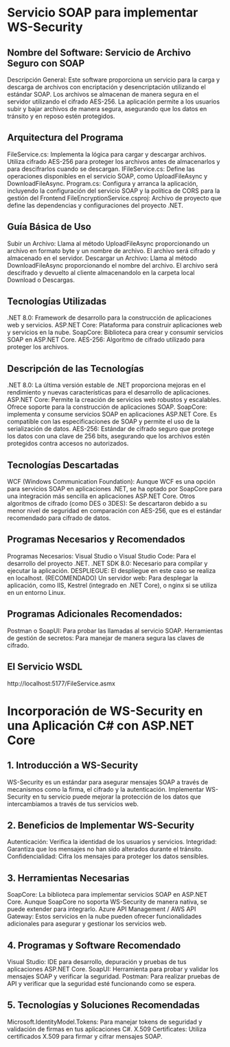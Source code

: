 # Servicio SOAP para implementar WS-Security

## Nombre del Software: Servicio de Archivo Seguro con SOAP
Descripción General: Este software proporciona un servicio para la carga y descarga de archivos con encriptación y desencriptación utilizando el estándar SOAP. Los archivos se almacenan de manera segura en el servidor utilizando el cifrado AES-256. La aplicación permite a los usuarios subir y bajar archivos de manera segura, asegurando que los datos en tránsito y en reposo estén protegidos.


## Arquitectura del Programa
FileService.cs:
Implementa la lógica para cargar y descargar archivos.
Utiliza cifrado AES-256 para proteger los archivos antes de almacenarlos y para descifrarlos cuando se descargan.
IFileService.cs:
Define las operaciones disponibles en el servicio SOAP, como UploadFileAsync y DownloadFileAsync.
Program.cs:
Configura y arranca la aplicación, incluyendo la configuración del servicio SOAP y la política de CORS para la gestión del Frontend
FileEncryptionService.csproj:
Archivo de proyecto que define las dependencias y configuraciones del proyecto .NET.


## Guía Básica de Uso
Subir un Archivo:
Llama al método UploadFileAsync proporcionando un archivo en formato byte y un nombre de archivo. El archivo será cifrado y almacenado en el servidor.
Descargar un Archivo:
Llama al método DownloadFileAsync proporcionando el nombre del archivo. El archivo será descifrado y devuelto al cliente almacenandolo en la carpeta local Download o Descargas.


## Tecnologías Utilizadas
.NET 8.0: Framework de desarrollo para la construcción de aplicaciones web y servicios.
ASP.NET Core: Plataforma para construir aplicaciones web y servicios en la nube.
SoapCore: Biblioteca para crear y consumir servicios SOAP en ASP.NET Core.
AES-256: Algoritmo de cifrado utilizado para proteger los archivos.


## Descripción de las Tecnologías
.NET 8.0: La última versión estable de .NET proporciona mejoras en el rendimiento y nuevas características para el desarrollo de aplicaciones.
ASP.NET Core: Permite la creación de servicios web robustos y escalables. Ofrece soporte para la construcción de aplicaciones SOAP.
SoapCore: implementa y consume servicios SOAP en aplicaciones ASP.NET Core. Es compatible con las especificaciones de SOAP y permite el uso de la serialización de datos.
AES-256: Estándar de cifrado seguro que protege los datos con una clave de 256 bits, asegurando que los archivos estén protegidos contra accesos no autorizados.


## Tecnologías Descartadas
WCF (Windows Communication Foundation): Aunque WCF es una opción para servicios SOAP en aplicaciones .NET, se ha optado por SoapCore para una integración más sencilla en aplicaciones ASP.NET Core.
Otros algoritmos de cifrado (como DES o 3DES): Se descartaron debido a su menor nivel de seguridad en comparación con AES-256, que es el estándar recomendado para cifrado de datos.


## Programas Necesarios y Recomendados
Programas Necesarios:
Visual Studio o Visual Studio Code: Para el desarrollo del proyecto .NET.
.NET SDK 8.0: Necesario para compilar y ejecutar la aplicación.
DESPLIEGUE: El despliegue en este caso se realiza en localhost.
(RECOMENDADO) Un servidor web: Para desplegar la aplicación, como IIS, Kestrel (integrado en .NET Core), o nginx si se utiliza en un entorno Linux.

## Programas Adicionales Recomendados:
Postman o SoapUI: Para probar las llamadas al servicio SOAP.
Herramientas de gestión de secretos: Para manejar de manera segura las claves de cifrado.

## El Servicio WSDL
http://localhost:5177/FileService.asmx


# Incorporación de WS-Security en una Aplicación C# con ASP.NET Core

## 1. Introducción a WS-Security
WS-Security es un estándar para asegurar mensajes SOAP a través de mecanismos como la firma, el cifrado y la autenticación. Implementar WS-Security en tu servicio puede mejorar la protección de los datos que intercambiamos a través de tus servicios web.


## 2. Beneficios de Implementar WS-Security
Autenticación: Verifica la identidad de los usuarios y servicios.
Integridad: Garantiza que los mensajes no han sido alterados durante el tránsito.
Confidencialidad: Cifra los mensajes para proteger los datos sensibles.


## 3. Herramientas Necesarias
SoapCore: La biblioteca para implementar servicios SOAP en ASP.NET Core. Aunque SoapCore no soporta WS-Security de manera nativa, se puede extender para integrarlo.
Azure API Management / AWS API Gateway: Estos servicios en la nube pueden ofrecer funcionalidades adicionales para asegurar y gestionar los servicios web.


## 4. Programas y Software Recomendado
Visual Studio: IDE para desarrollo, depuración y pruebas de tus aplicaciones ASP.NET Core.
SoapUI: Herramienta para probar y validar los mensajes SOAP y verificar la seguridad.
Postman: Para realizar pruebas de API y verificar que la seguridad esté funcionando como se espera.


## 5. Tecnologías y Soluciones Recomendadas
Microsoft.IdentityModel.Tokens: Para manejar tokens de seguridad y validación de firmas en tus aplicaciones C#.
X.509 Certificates: Utiliza certificados X.509 para firmar y cifrar mensajes SOAP.
